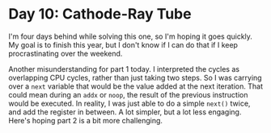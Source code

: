 # Day 10: Cathode-Ray Tube

I'm four days behind while solving this one, so I'm hoping it goes quickly.
My goal is to finish this year, but I don't know if I can do that if I keep procrastinating over the weekend.

Another misunderstanding for part 1 today. I interpreted the cycles as overlapping CPU cycles, rather than just taking two steps.
So I was carrying over a `next` variable that would be the value added at the next iteration.
That could mean during an `addx` or `noop`, the result of the previous instruction would be executed.
In reality, I was just able to do a simple `next()` twice, and add the register in between.
A lot simpler, but a lot less engaging.
Here's hoping part 2 is a bit more challenging.
